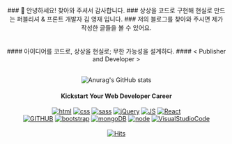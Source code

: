 <div align=center>
### 👋 안녕하세요! 찾아와 주셔서 감사합니다.
### 상상을 코드로 구현해 현실로 만드는 퍼블리셔 & 프론트 개발자 김 영재 입니다.
### 저의 블로그를 찾아와 주시면 제가 작성한 글들을 볼 수 있어요.<br><br><br>
#### 아이디어를 코드로, 상상을 현실로; 무한 가능성을 설계하다.
#### < Publisher and Developer ><br><br>
 
![Anurag's GitHub stats](https://github-readme-stats.vercel.app/api?username=KYJ0206&show_icons=true&theme=gruvbox)
 
#### Kickstart Your Web Developer Career <br>

[![html](https://img.shields.io/badge/html5-E34F26?style=flat&logo=html5&logoColor=white)](https://github.com/KYJ0206/Hellodigital)
[![css](https://img.shields.io/badge/css-1572B6?style=flat&logo=css3&logoColor=white)](https://github.com/KYJ0206/Publishing/tree/main/002.CSS%ED%95%99%EC%8A%B5)
[![sass](https://img.shields.io/badge/Scss-white?style=flat&logo=Sass&logoColor=CC6699)](https://github.com/KYJ0206/Hellodigital/tree/main/SCRIPT/SCSS)
[![jQuery](https://img.shields.io/badge/jQuery-0769AD?style=flat&logo=jQuery&logoColor=white"/)](https://github.com/KYJ0206/Publishing/tree/main/002.CSS%ED%95%99%EC%8A%B5) 
[![JS](https://img.shields.io/badge/javascript-F7DF1E?style=flat&logo=javascript&logoColor=black)](https://github.com/KYJ0206/Hellodigital/tree/main/GITGO) 
[![React](https://img.shields.io/badge/react-61DAFB?style=flat&logo=react&logoColor=black)](https://github.com/KYJ0206/React_Project)<br>
[![GITHUB](https://img.shields.io/badge/github-171515?style=flat&logo=github&logoColor=white)](https://github.com/KYJ0206/)
[![bootstrap](https://img.shields.io/badge/bootstrap-7952B3?style=flat&logo=bootstrap&logoColor=white)](https://github.com/KYJ0206/MY-PORTFOLIO)
[![mongoDB](https://img.shields.io/badge/mongoDB-47A248?style=flat&logo=MongoDB&logoColor=white)](https://github.com/KYJ0206/MongoDB)
[![node](https://img.shields.io/badge/node.js-339933?style=flat&logo=Node.js&logoColor=white)](https://github.com/KYJ0206/Node)
[![VisualStudioCode](https://img.shields.io/badge/Visual%20Studio%20Code-007ACC?style=flat-square&logo=Visual%20Studio%20Code&logoColor=white%22/)](https://kyj0206.github.io/)<br><br>
[![Hits](https://hits.seeyoufarm.com/api/count/incr/badge.svg?url=https%3A%2F%2Fgithub.com%2FKYJ0206&count_bg=%238EB8C6&title_bg=%235D7E89&icon=github.svg&icon_color=%23FFFFFF&title=hits&edge_flat=false)](https://hits.seeyoufarm.com) 
<!-- 
[![styled Badge](https://img.shields.io/badge/StyledComponents-DB7093?style=flat-square&logo=styled-components&logoColor=white)]()<br>
[![Java](https://img.shields.io/badge/Java-007396?style=flat-square&logo=Java&logoColor=white)]()
[![Spring](https://img.shields.io/badge/Spring-6DB33F?style=flat-square&logo=Spring&logoColor=white)]()
[![Oracle DB](https://img.shields.io/badge/Oracle-F80000?style=flat-square&logo=oracle&logoColor=white)]() 
-->
</div>
